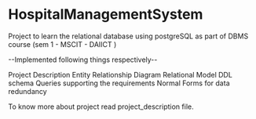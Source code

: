 # HospitalManagementSystem
Project to learn the relational database using postgreSQL as part of DBMS course (sem 1 - MSCIT - DAIICT )

--Implemented following things respectively--

Project Description
Entity Relationship Diagram
Relational Model
DDL schema
Queries supporting the requirements
Normal Forms for data redundancy

To know more about project read project_description file.
